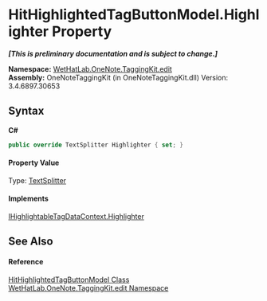 # HitHighlightedTagButtonModel.Highlighter Property 
 _**\[This is preliminary documentation and is subject to change.\]**_

**Namespace:**&nbsp;<a href="60ca3730-00cd-fce3-4009-523f3952fd9e">WetHatLab.OneNote.TaggingKit.edit</a><br />**Assembly:**&nbsp;OneNoteTaggingKit (in OneNoteTaggingKit.dll) Version: 3.4.6897.30653

## Syntax

**C#**<br />
``` C#
public override TextSplitter Highlighter { set; }
```


#### Property Value
Type: <a href="5c86e52d-3022-b69b-22dd-5f5b010b0710">TextSplitter</a>

#### Implements
<a href="76e98002-0dec-6dfd-35db-8a946be252d1">IHighlightableTagDataContext.Highlighter</a><br />

## See Also


#### Reference
<a href="1a584032-82bb-f44d-e530-57c5be41deb6">HitHighlightedTagButtonModel Class</a><br /><a href="60ca3730-00cd-fce3-4009-523f3952fd9e">WetHatLab.OneNote.TaggingKit.edit Namespace</a><br />